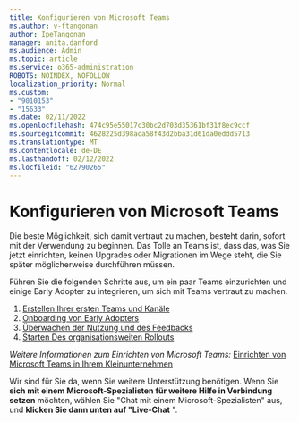 ```yaml
---
title: Konfigurieren von Microsoft Teams
ms.author: v-ftangonan
author: IpeTangonan
manager: anita.danford
ms.audience: Admin
ms.topic: article
ms.service: o365-administration
ROBOTS: NOINDEX, NOFOLLOW
localization_priority: Normal
ms.custom:
- "9010153"
- "15633"
ms.date: 02/11/2022
ms.openlocfilehash: 474c95e55017c30bc2d703d35361bf31f8ec9ccf
ms.sourcegitcommit: 4628225d398aca58f43d2bba31d61da0eddd5713
ms.translationtype: MT
ms.contentlocale: de-DE
ms.lasthandoff: 02/12/2022
ms.locfileid: "62790265"
---
```

# <a name="configuring-microsoft-teams"></a>Konfigurieren von Microsoft Teams

Die beste Möglichkeit, sich damit vertraut zu machen, besteht darin, sofort mit der Verwendung zu beginnen. Das Tolle an Teams ist, dass das, was Sie jetzt einrichten, keinen Upgrades oder Migrationen im Wege steht, die Sie später möglicherweise durchführen müssen.

Führen Sie die folgenden Schritte aus, um ein paar Teams einzurichten und einige Early Adopter zu integrieren, um sich mit Teams vertraut zu machen.

1. [Erstellen Ihrer ersten Teams und Kanäle](https://docs.microsoft.com/microsoftteams/get-started-with-teams-create-your-first-teams-and-channels)
2. [Onboarding von Early Adopters](https://docs.microsoft.com/microsoftteams/get-started-with-teams-onboard-early-adopters)
3. [Überwachen der Nutzung und des Feedbacks](https://docs.microsoft.com/microsoftteams/get-started-with-teams-monitor-usage-and-feedback)
4. [Starten Des organisationsweiten Rollouts](https://docs.microsoft.com/microsoftteams/get-started-with-teams-resources-for-org-wide-rollout)

*Weitere Informationen zum Einrichten von Microsoft Teams:* [Einrichten von Microsoft Teams in Ihrem Kleinunternehmen](https://docs.microsoft.com/microsoftteams/deploy-small-business)

Wir sind für Sie da, wenn Sie weitere Unterstützung benötigen. Wenn Sie **sich mit einem Microsoft-Spezialisten für weitere Hilfe in Verbindung setzen** möchten, wählen Sie "Chat mit einem Microsoft-Spezialisten" aus, und **klicken Sie dann unten auf "Live-Chat** ".
